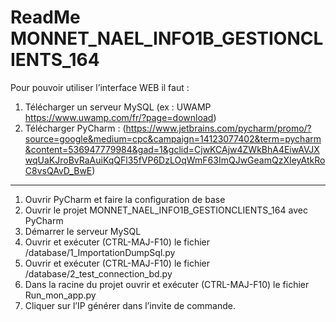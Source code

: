 ﻿# ReadMe MONNET_NAEL_INFO1B_GESTIONCLIENTS_164

Pour pouvoir utiliser l’interface WEB il faut :
1. Télécharger un serveur MySQL (ex : UWAMP https://www.uwamp.com/fr/?page=download)
2. Télécharger PyCharm : (https://www.jetbrains.com/pycharm/promo/?source=google&medium=cpc&campaign=14123077402&term=pycharm&content=536947779984&gad=1&gclid=CjwKCAjw4ZWkBhA4EiwAVJXwqUaKJroBvRaAuiKqQFl35fVP6DzLOqWmF63ImQJwGeamQzXIeyAtkRoC8vsQAvD_BwE)
------

1. Ouvrir PyCharm et faire la configuration de base
2. Ouvrir le projet MONNET_NAEL_INFO1B_GESTIONCLIENTS_164 avec PyCharm
3. Démarrer le serveur MySQL
4. Ouvrir et exécuter (CTRL-MAJ-F10) le fichier /database/1_ImportationDumpSql.py
5. Ouvrir et exécuter (CTRL-MAJ-F10) le fichier /database/2_test_connection_bd.py
6. Dans la racine du projet ouvrir et exécuter (CTRL-MAJ-F10) le fichier
Run_mon_app.py
7. Cliquer sur l’IP générer dans l’invite de commande.

